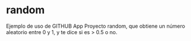 # random
Ejemplo de uso de GITHUB App
Proyecto random, que obtiene un número aleatorio entre 0 y 1, y te dice si es > 0.5 o no.
